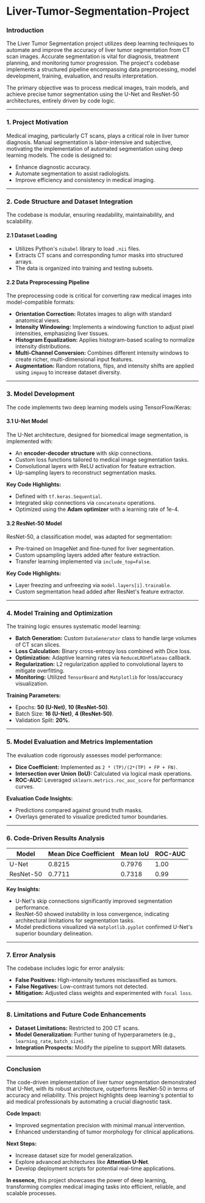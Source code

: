 # Liver-Tumor-Segmentation-Project

### **Introduction**

The Liver Tumor Segmentation project utilizes deep learning techniques to automate and improve the accuracy of liver tumor segmentation from CT scan images. Accurate segmentation is vital for diagnosis, treatment planning, and monitoring tumor progression. The project's codebase implements a structured pipeline encompassing data preprocessing, model development, training, evaluation, and results interpretation.

The primary objective was to process medical images, train models, and achieve precise tumor segmentation using the U-Net and ResNet-50 architectures, entirely driven by code logic.

---

### **1. Project Motivation**

Medical imaging, particularly CT scans, plays a critical role in liver tumor diagnosis. Manual segmentation is labor-intensive and subjective, motivating the implementation of automated segmentation using deep learning models. The code is designed to:

- Enhance diagnostic accuracy.
- Automate segmentation to assist radiologists.
- Improve efficiency and consistency in medical imaging.

---

### **2. Code Structure and Dataset Integration**

The codebase is modular, ensuring readability, maintainability, and scalability.

#### **2.1 Dataset Loading**
- Utilizes Python's `nibabel` library to load `.nii` files.
- Extracts CT scans and corresponding tumor masks into structured arrays.
- The data is organized into training and testing subsets.

#### **2.2 Data Preprocessing Pipeline**
The preprocessing code is critical for converting raw medical images into model-compatible formats:

- **Orientation Correction:** Rotates images to align with standard anatomical views.
- **Intensity Windowing:** Implements a windowing function to adjust pixel intensities, emphasizing liver tissues.
- **Histogram Equalization:** Applies histogram-based scaling to normalize intensity distributions.
- **Multi-Channel Conversion:** Combines different intensity windows to create richer, multi-dimensional input features.
- **Augmentation:** Random rotations, flips, and intensity shifts are applied using `imgaug` to increase dataset diversity.

---

### **3. Model Development**

The code implements two deep learning models using TensorFlow/Keras:

#### **3.1 U-Net Model**
The U-Net architecture, designed for biomedical image segmentation, is implemented with:

- An **encoder-decoder structure** with skip connections.
- Custom loss functions tailored to medical image segmentation tasks.
- Convolutional layers with ReLU activation for feature extraction.
- Up-sampling layers to reconstruct segmentation masks.

**Key Code Highlights:**
- Defined with `tf.keras.Sequential`.
- Integrated skip connections via `concatenate` operations.
- Optimized using the **Adam optimizer** with a learning rate of 1e-4.

#### **3.2 ResNet-50 Model**
ResNet-50, a classification model, was adapted for segmentation:

- Pre-trained on ImageNet and fine-tuned for liver segmentation.
- Custom upsampling layers added after feature extraction.
- Transfer learning implemented via `include_top=False`.

**Key Code Highlights:**
- Layer freezing and unfreezing via `model.layers[i].trainable`.
- Custom segmentation head added after ResNet's feature extractor.

---

### **4. Model Training and Optimization**

The training logic ensures systematic model learning:

- **Batch Generation:** Custom `DataGenerator` class to handle large volumes of CT scan slices.
- **Loss Calculation:** Binary cross-entropy loss combined with Dice loss.
- **Optimization:** Adaptive learning rates via `ReduceLROnPlateau` callback.
- **Regularization:** L2 regularization applied to convolutional layers to mitigate overfitting.
- **Monitoring:** Utilized `TensorBoard` and `Matplotlib` for loss/accuracy visualization.

**Training Parameters:**
- Epochs: **50 (U-Net)**, **10 (ResNet-50)**.
- Batch Size: **16 (U-Net)**, **4 (ResNet-50)**.
- Validation Split: **20%**.

---

### **5. Model Evaluation and Metrics Implementation**

The evaluation code rigorously assesses model performance:

- **Dice Coefficient:** Implemented as `2 * (TP)/(2*(TP) + FP + FN)`.
- **Intersection over Union (IoU):** Calculated via logical mask operations.
- **ROC-AUC:** Leveraged `sklearn.metrics.roc_auc_score` for performance curves.

**Evaluation Code Insights:**
- Predictions compared against ground truth masks.
- Overlays generated to visualize predicted tumor boundaries.

---

### **6. Code-Driven Results Analysis**

| **Model** | **Mean Dice Coefficient** | **Mean IoU** | **ROC-AUC** |
|-----------|--------------------------|--------------|-------------|
| U-Net     | 0.8215                   | 0.7976       | 1.00        |
| ResNet-50 | 0.7711                   | 0.7318       | 0.99        |

**Key Insights:**
- U-Net's skip connections significantly improved segmentation performance.
- ResNet-50 showed instability in loss convergence, indicating architectural limitations for segmentation tasks.
- Model predictions visualized via `matplotlib.pyplot` confirmed U-Net's superior boundary delineation.

---

### **7. Error Analysis**

The codebase includes logic for error analysis:

- **False Positives:** High-intensity textures misclassified as tumors.
- **False Negatives:** Low-contrast tumors not detected.
- **Mitigation:** Adjusted class weights and experimented with `focal loss`.

---

### **8. Limitations and Future Code Enhancements**

- **Dataset Limitations:** Restricted to 200 CT scans.
- **Model Generalization:** Further tuning of hyperparameters (e.g., `learning_rate`, `batch_size`).
- **Integration Prospects:** Modify the pipeline to support MRI datasets.

---

### **Conclusion**

The code-driven implementation of liver tumor segmentation demonstrated that U-Net, with its robust architecture, outperforms ResNet-50 in terms of accuracy and reliability. This project highlights deep learning's potential to aid medical professionals by automating a crucial diagnostic task.

**Code Impact:**
- Improved segmentation precision with minimal manual intervention.
- Enhanced understanding of tumor morphology for clinical applications.

**Next Steps:**
- Increase dataset size for model generalization.
- Explore advanced architectures like **Attention U-Net**.
- Develop deployment scripts for potential real-time applications.

**In essence,** this project showcases the power of deep learning, transforming complex medical imaging tasks into efficient, reliable, and scalable processes.
